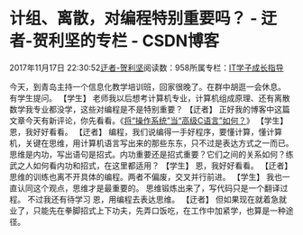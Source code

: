 
# 计组、离散，对编程特别重要吗？ - 迂者-贺利坚的专栏 - CSDN博客

2017年11月17日 22:30:52[迂者-贺利坚](https://me.csdn.net/sxhelijian)阅读数：958所属专栏：[IT学子成长指导](https://blog.csdn.net/column/details/itstudy.html)



今天，到青岛主持一个信息化教学培训班，回家很晚了。在群中胡逛一会休息。
有学生提问。
【学生】
老师我以后想考计算机专业，计算机组成原理、还有离散数学我专业都没学，这些对编程是不是特别重要？
【迂者】
正好我的博客中这篇文章今天有新评论，你先看看。《[将“操作系统”当“高级C语言”如何？](http://blog.csdn.net/sxhelijian/article/details/43950473)》
【学生】
恩，我好好看看。
【迂者】
编程，我们说编得一手好程序，要懂计算，懂计算机，关键在思维，用计算机语言写出来的那些东东，只不过是表达方式之一而已。思维是内功，写出语句是招式。内功重要还是招式重要？它们之间的关系如何？练武之人如何看内功和招式，在这里都适用？
【学生】
恩，我好好看看。
【迂者】
思维的训练也离不开具体的编程。两者不偏废，交叉并行前进。
【学生】
我也一直认同这个观点，思维才是最重要的。
思维锻炼出来了，写代码只是一个翻译过程。
不过我还有待学习
恩，用编程去表达思维。
【迂者】
但如果现在就着急就业了，只能先在拳脚招式上下功夫，先弄口饭吃，在工作中加紧学，也算是一种途径。

